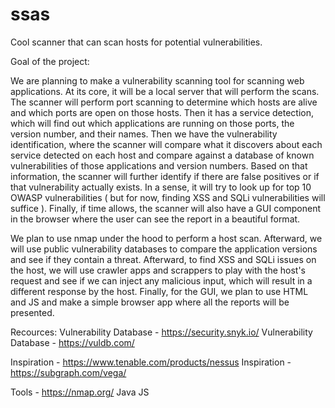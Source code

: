 # ssas
Cool scanner that can scan hosts for potential vulnerabilities.

Goal of the project:

We are planning to make a vulnerability scanning tool for scanning web applications. At its core, it will be a local server that will perform the scans. The scanner will perform port scanning to determine which hosts are alive and which ports are open on those hosts. Then it has a service detection, which will find out which applications are running on those ports, the version number, and their names. Then we have the vulnerability identification, where the scanner will compare what it discovers about each service detected on each host and compare against a database of known vulnerabilities of those applications and version numbers. Based on that information, the scanner will further identify if there are false positives or if that vulnerability actually exists. In a sense, it will try to look up for top 10 OWASP vulnerabilities ( but for now, finding XSS and SQLi vulnerabilities will suffice ). Finally, if time allows, the scanner will also have a GUI component in the browser where the user can see the report in a beautiful format.

We plan to use nmap under the hood to perform a host scan. Afterward, we will use public vulnerability databases to compare the application versions and see if they contain a threat. Afterward, to find XSS and SQLi issues on the host, we will use crawler apps and scrappers to play with the host's request and see if we can inject any malicious input, which will result in a different response by the host. Finally, for the GUI, we plan to use HTML and JS and make a simple browser app where all the reports will be presented.

Recources:
Vulnerability Database - https://security.snyk.io/
Vulnerability Database - https://vuldb.com/

Inspiration - https://www.tenable.com/products/nessus
Inspiration - https://subgraph.com/vega/

Tools - https://nmap.org/
Java
JS
